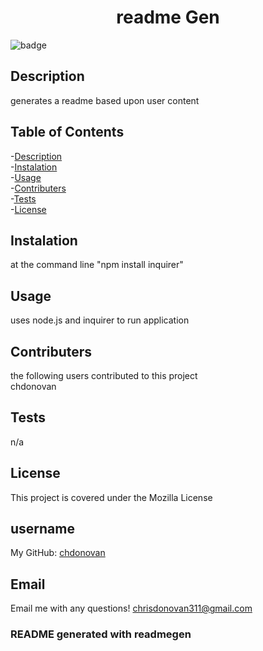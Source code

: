 
<h1 align="center"> readme Gen</h1>

![badge](https://img.shields.io/badge/License-Mozilla-brightgreen.svg)<br />

## Description
generates a readme based upon user content

## Table of Contents
-[Description](#description)
</br>
-[Instalation](#instalation)
</br>
-[Usage](#usage)
</br>
-[Contributers](#contributers)
</br>
-[Tests](#tests)
</br>
-[License](#license)

## Instalation
at the command line "npm install inquirer"

## Usage
uses node.js and inquirer to run application

## Contributers

the following users contributed to this project
</br>
chdonovan

## Tests
n/a
## License

This project is covered under the Mozilla License
## username
My GitHub: [chdonovan](https://github.com/chdonovan)<br />

## Email
Email me with any questions! chrisdonovan311@gmail.com

 ### README generated with readmegen
    